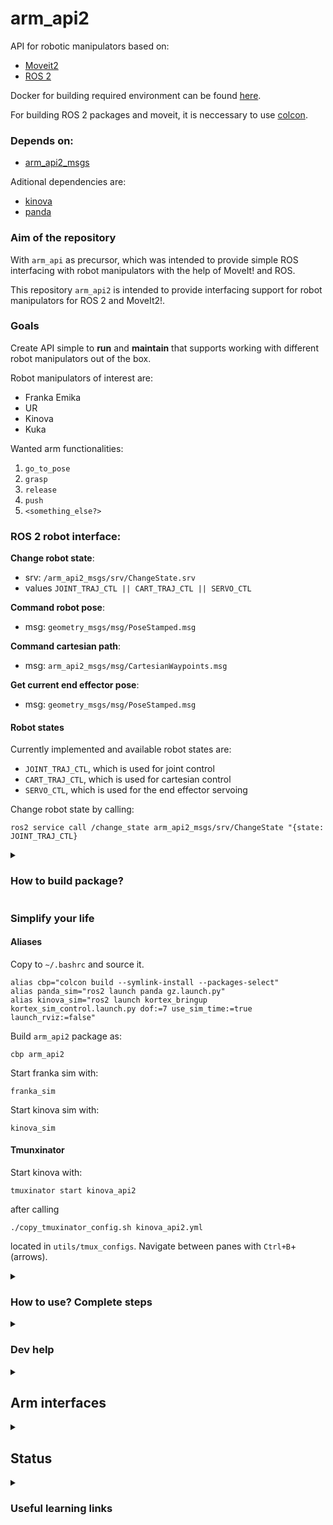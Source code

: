 # arm_api2

API for robotic manipulators based on: 
* [Moveit2](https://moveit.picknik.ai/main/index.html)
* [ROS 2](https://docs.ros.org/en/humble/index.html)

Docker for building required environment can be found [here](https://github.com/CroboticSolutions/docker_files/tree/master/ros2/humble/kinova). 

For building ROS 2 packages and moveit, it is neccessary to use [colcon](https://colcon.readthedocs.io/en/released/user/quick-start.html). 

### Depends on: 
- [arm_api2_msgs](https://github.com/CroboticSolutions/arm_api2_msgs)

Aditional dependencies are: 
- [kinova](https://github.com/CroboticSolutions/ros2_kortex)
- [panda](https://github.com/AndrejOrsula/panda_ign_moveit2)

### Aim of the repository

With `arm_api` as precursor, which was intended to provide simple ROS interfacing with 
robot manipulators with the help of MoveIt! and ROS. 

This repository `arm_api2` is intended to provide interfacing support for robot manipulators for ROS 2 and MoveIt2!. 

### Goals 

Create API simple to **run** and **maintain** that supports working with different 
robot manipulators out of the box. 

Robot manipulators of interest are: 
* Franka Emika
* UR 
* Kinova 
* Kuka 

Wanted arm functionalities: 
1. `go_to_pose`
2. `grasp` 
3. `release` 
4. `push`
5. `<something_else?>`

### ROS 2 robot interface: 

**Change robot state**: 
- srv: `/arm_api2_msgs/srv/ChangeState.srv`
- values `JOINT_TRAJ_CTL || CART_TRAJ_CTL || SERVO_CTL`

**Command robot pose**: 
- msg: `geometry_msgs/msg/PoseStamped.msg`

**Command cartesian path**:   
- msg: `arm_api2_msgs/msg/CartesianWaypoints.msg`

**Get current end effector pose**: 
- msg: `geometry_msgs/msg/PoseStamped.msg`

#### Robot states

Currently implemented and available robot states are: 
- `JOINT_TRAJ_CTL`, which is used for joint control 
- `CART_TRAJ_CTL`, which is used for cartesian control 
- `SERVO_CTL`, which is used for the end effector servoing

Change robot state by calling: 

```
ros2 service call /change_state arm_api2_msgs/srv/ChangeState "{state: JOINT_TRAJ_CTL}
```


<details>
<summary><h3>How to build package?</h3></summary>

### Build:

Build in ROS 2 workspace. 
Build just one package with: 
```
colcon build --packages-select arm_api2
```

Build with the compile commands (enable autocomplete): 
```
colcon build --symlink-install --cmake-args -DCMAKE_EXPORT_COMPILE_COMMANDS=ON
```

Building with `--symlink-install` causes it to fail often because of already built ROS 2 packages, you can run: 
```
colcon build --symlink-install --cmake-args -DCMAKE_EXPORT_COMPILE_COMMANDS=ON --continue-on-error
```

Full verbose build command: 
```
colcon build --symlink-install --packages-select moveit2_tutorials --cmake-args -DCMAKE_EXPORT_COMPILE_COMMANDS=ON -DCMAKE_VERBOSE_MAKEFILE=ON
```
</details>

### Simplify your life

#### Aliases
Copy to `~/.bashrc` and source it. 

```
alias cbp="colcon build --symlink-install --packages-select" 
alias panda_sim="ros2 launch panda gz.launch.py"
alias kinova_sim="ros2 launch kortex_bringup kortex_sim_control.launch.py dof:=7 use_sim_time:=true launch_rviz:=false" 

```

Build `arm_api2` package as: 

```
cbp arm_api2
``` 

Start franka sim with: 

```
franka_sim
```

Start kinova sim with: 

```
kinova_sim
```

#### Tmunxinator 

Start kinova with: 
```
tmuxinator start kinova_api2
```

after calling 
```
./copy_tmuxinator_config.sh kinova_api2.yml
```
located in `utils/tmux_configs`. Navigate between 
panes with `Ctrl+B`+(arrows). 


<details>
<summary><h3>How to use? Complete steps</summary>

You can run kinova in simulation by executing following commands: 
```
ros2 launch kortex_bringup kortex_sim_control.launch.py dof:=7 use_sim_time:=true launch_rviz:=false
```
or 
```
kinova_sim
```
if alias has been added. 

After that run `move_group` node as follows: 
```
ros2 launch kinova_gen3_7dof_robotiq_2f_85_moveit_config sim.launch.py
```

After that run `arm_api2` `moveit2_iface` node as follows: 
```
ros2 launch arm_api2 moveit2_iface.launch.py 
```

#### Kinova

How to setup real kinova [here](https://git.initrobots.ca/amercader/kinova-kortex-installation). 


</details>

<details>
<summary><h3> Dev help </summary>

You can add `RvizVisualToolsGui` with `Add New Panel` in the RVIZ2. 
</details>

<details>
<summary><h2> Arm interfaces </h2></summary>

* [franka_ros2](https://support.franka.de/docs/franka_ros2.html)
* [kinova_ros2](https://github.com/Kinovarobotics/ros2_kortex)
* [UR_ros2](https://github.com/UniversalRobots/Universal_Robots_ROS2_Driver)
</details>


<details>
<summary><h2>Status</h2></summary>

### TODO: 
- [ ] Test with real robot manipulators
- [ ] Create standardized joystick class [full]
- [ ] Discuss potential SW patterns that can be used
- [ ] Update and fix documentation
</details>


<details> 
<summary><h3> Useful learning links</h3></summary>

- [Declare variables as const](https://www.cppstories.com/2016/12/please-declare-your-variables-as-const/)
- [Complicated variable initialization](https://www.cppstories.com/2016/11/iife-for-complex-initialization/)
- [C++ good practices](https://ctu-mrs.github.io/docs/introduction/c_to_cpp.html)
- [MoveIt2! C++ iface](https://moveit.picknik.ai/main/doc/examples/move_group_interface/move_group_interface_tutorial.html)
- [How to setup VSCode](https://picknik.ai/vscode/docker/ros2/2024/01/23/ROS2-and-VSCode.html)
- [First Cpp node for ROS 2](https://turtlebot.github.io/turtlebot4-user-manual/tutorials/first_node_cpp.html) 
- [Composition of ROS nodes](https://answers.ros.org/question/316870/ros2-composition-and-node-names-with-launch-files/)
- [planning_scene](https://github.com/moveit/moveit2_tutorials/blob/main/doc/examples/planning_scene/src/planning_scene_tutorial.cpp)
- [custom moveit ns](https://github.com/moveit/moveit2/issues/2415)
- [publish robot_description](https://github.com/moveit/moveit2_tutorials/issues/525)
- [joint state clock not in sync](https://answers.ros.org/question/417209/how-to-extract-position-of-the-gripper-in-ros2moveit2/)
- [issue for initializing MGI](https://github.com/moveit/moveit2/issues/496)

</details>

